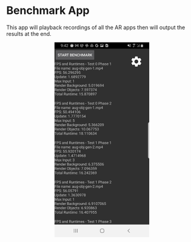 # Benchmark App

This app will playback recordings of all the AR apps then will output the results at the end.

<p align="center">
  <img width="250" src="../screenshots/benchmark.jpg">
</p>